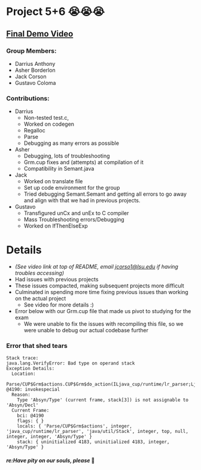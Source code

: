 # Project 5+6 😭😭😭

## [Final Demo Video](https://www.youtube.com/watch?v=-F_QB__Oo40)

### Group Members:  
- Darrius Anthony  
- Asher Borderlon  
- Jack Corson  
- Gustavo Coloma

### Contributions:  
- Darrius
  - Non-tested test.c, 
  - Worked on codegen
  - Regalloc
  - Parse
  - Debugging as many errors as possible
- Asher
  - Debugging, lots of troubleshooting
  - Grm.cup fixes and (attempts) at compilation of it
  - Compatibility in Semant.java
- Jack
  - Worked on translate file
  - Set up code environment for the group
  - Tried debugging Semant.Semant and getting all errors to go away and align with that we had in previous projects.
- Gustavo
  - Transfigured unCx and unEx to C compiler
  - Mass Troubleshooting errors/Debugging
  - Worked on IfThenElseExp


# Details  

- *(See video link at top of README, email jcorso1@lsu.edu if having troubles accessing)*
- Had issues with previous projects
- These issues compacted, making subsequent projects more difficult
- Culminated in spending more time fixing previous issues than working on the actual project
  - See video for more details :)
- Error below with our Grm.cup file that made us pivot to studying for the exam
  - We were unable to fix the issues with recompiling this file, so we were unable to debug our actual codebase further

### Error that shed tears 

```
Stack trace:
java.lang.VerifyError: Bad type on operand stack
Exception Details:
  Location:
    Parse/CUP$Grm$actions.CUP$Grm$do_action(ILjava_cup/runtime/lr_parser;Ljava/util/Stack;I)Ljava_cup/runtime/Symbol; @4190: invokespecial
  Reason:
    Type 'Absyn/Type' (current frame, stack[3]) is not assignable to 'Absyn/Decl'
  Current Frame:
    bci: @4190
    flags: { }
    locals: { 'Parse/CUP$Grm$actions', integer, 'java_cup/runtime/lr_parser', 'java/util/Stack', integer, top, null, integer, integer, 'Absyn/Type' }
    stack: { uninitialized 4183, uninitialized 4183, integer, 'Absyn/Type' }
```

#### *re:Have pity on our souls, please* 🙏